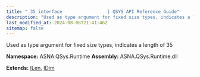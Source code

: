 ```yaml
---
title: "_35 interface                 | QSYS API Reference Guide"
description: "Used as type argument for fixed size types, indicates a length of 35  "
last_modified_at: 2024-08-08T21:41:46Z
sitemap: false
---
```


Used as type argument for fixed size types, indicates a length of 35 

**Namespace:** ASNA.QSys.Runtime
**Assembly:** ASNA.QSys.Runtime.dll

**Extends:** [ILen](/reference/runtime/qsys-runtime/i-len.html), [IDim](/reference/runtime/qsys-runtime/i-dim.html)
<br>
<br>
